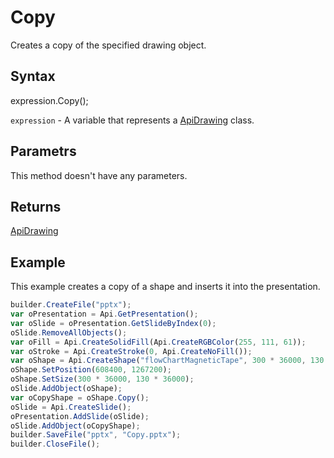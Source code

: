 # Copy

Creates a copy of the specified drawing object.

## Syntax

expression.Copy();

`expression` - A variable that represents a [ApiDrawing](../ApiDrawing.md) class.

## Parametrs

This method doesn't have any parameters.

## Returns

[ApiDrawing](../../ApiDrawing/ApiDrawing.md)

## Example

This example creates a copy of a shape and inserts it into the presentation.

```javascript
builder.CreateFile("pptx");
var oPresentation = Api.GetPresentation();
var oSlide = oPresentation.GetSlideByIndex(0);
oSlide.RemoveAllObjects();
var oFill = Api.CreateSolidFill(Api.CreateRGBColor(255, 111, 61));
var oStroke = Api.CreateStroke(0, Api.CreateNoFill());
var oShape = Api.CreateShape("flowChartMagneticTape", 300 * 36000, 130 * 36000, oFill, oStroke);
oShape.SetPosition(608400, 1267200);
oShape.SetSize(300 * 36000, 130 * 36000);
oSlide.AddObject(oShape);
var oCopyShape = oShape.Copy();
oSlide = Api.CreateSlide();
oPresentation.AddSlide(oSlide);
oSlide.AddObject(oCopyShape);
builder.SaveFile("pptx", "Copy.pptx");
builder.CloseFile();
```